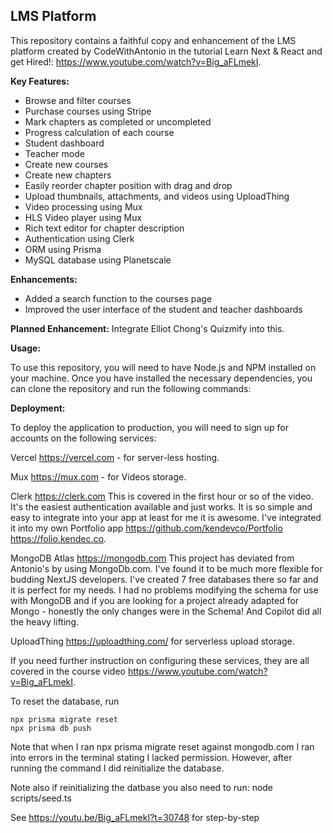## LMS Platform

This repository contains a faithful copy and enhancement of the LMS platform created by CodeWithAntonio in the tutorial Learn Next & React and get Hired!: https://www.youtube.com/watch?v=Big_aFLmekI.

**Key Features:**

* Browse and filter courses
* Purchase courses using Stripe
* Mark chapters as completed or uncompleted
* Progress calculation of each course
* Student dashboard
* Teacher mode
* Create new courses
* Create new chapters
* Easily reorder chapter position with drag and drop
* Upload thumbnails, attachments, and videos using UploadThing
* Video processing using Mux
* HLS Video player using Mux
* Rich text editor for chapter description
* Authentication using Clerk
* ORM using Prisma
* MySQL database using Planetscale

**Enhancements:**

* Added a search function to the courses page
* Improved the user interface of the student and teacher dashboards

**Planned Enhancement:**
Integrate Elliot Chong's Quizmify into this.

**Usage:**

To use this repository, you will need to have Node.js and NPM installed on your machine. Once you have installed the necessary dependencies, you can clone the repository and run the following commands:

**Deployment:**

To deploy the application to production, you will need to sign up for accounts on the following services:

Vercel https://vercel.com - for server-less hosting.

Mux https://mux.com - for Videos storage. 

Clerk https://clerk.com This is covered in the first hour or so of the video. It's the easiest 
authentication available and just works. It is so simple and easy to integrate into your app at least for 
me it is awesome. I've integrated it into my own Portfolio app https://github.com/kendevco/Portfolio https://folio.kendec.co. 

MongoDB Atlas https://mongodb.com This project has deviated from Antonio's by using MongoDb.com. I've 
found it to be much more flexible for budding NextJS developers. I've created 7 free databases there
so far and it is perfect for my needs. I had no problems modifying the schema for use with MongoDB and 
if you are looking for a project already adapted for Mongo - honestly the only changes were in the 
Schema! And Copilot did all the heavy lifting.  

UploadThing https://uploadthing.com/ for serverless upload storage.

If you need further instruction on configuring these services, they are all covered in the course
video https://www.youtube.com/watch?v=Big_aFLmekI. 

To reset the database, run 

    npx prisma migrate reset
    npx prisma db push

Note that when I ran npx prisma migrate reset against mongodb.com I ran
into errors in the terminal stating I lacked permission. However, after
running the command I did reinitialize the database. 

Note also if reinitializing the datbase you also need to run:
node scripts/seed.ts

See https://youtu.be/Big_aFLmekI?t=30748 for step-by-step